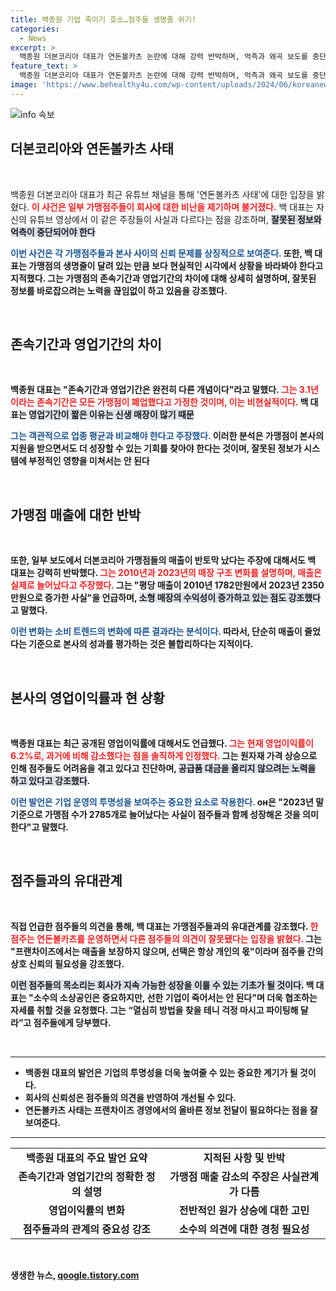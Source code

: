 ```yaml
---
title: 백종원 기업 죽이기 호소…점주들 생명줄 위기!
categories:
  - News
excerpt: >
  백종원 더본코리아 대표가 연돈볼카츠 논란에 대해 강력 반박하며, 억측과 왜곡 보도를 중단해달라고 촉구했다. 그는 회사와 점주들의 위기를 우려하며, 매출 증가와 존속기간의 개념을 명확히 설명했다. 노력하는 기업을 죽여선 안 된다는 메시지를 전했다.
feature_text: >
  백종원 더본코리아 대표가 연돈볼카츠 논란에 대해 강력 반박하며, 억측과 왜곡 보도를 중단해달라고 촉구했다. 그는 회사와 점주들의 위기를 우려하며, 매출 증가와 존속기간의 개념을 명확히 설명했다. 노력하는 기업을 죽여선 안 된다는 메시지를 전했다.
image: 'https://www.behealthy4u.com/wp-content/uploads/2024/06/koreanews.jpg'
---
```


<p><img src="https://www.behealthy4u.com/wp-content/uploads/2024/06/koreanews.jpg" alt="info 속보" /></p>

<h2 data-ke-size="size26">더본코리아와 연돈볼카츠 사태</h2>

<p data-ke-size="size16">&nbsp;</p>

<p>백종원 더본코리아 대표가 최근 유튜브 채널을 통해 '연돈볼카츠 사태'에 대한 입장을 밝혔다. <b><span style="color: #ee2323;">이 사건은 일부 가맹점주들이 회사에 대한 비난을 제기하며 불거졌다.</span></b> 백 대표는 자신의 유튜브 영상에서 이 같은 주장들이 사실과 다르다는 점을 강조하며, <b><span style="background-color: #21538527;">잘못된 정보와 억측이 중단되어야 한다</span></b고 호소했다. </p>

<p><b><span style="color: #1a5490;">이번 사건은 각 가맹점주들과 본사 사이의 신뢰 문제를 상징적으로 보여준다.</span></b> 또한, 백 대표는 가맹점의 생명줄이 달려 있는 만큼 보다 현실적인 시각에서 상황을 바라봐야 한다고 지적했다. 그는 가맹점의 존속기간과 영업기간의 차이에 대해 상세히 설명하며, 잘못된 정보를 바로잡으려는 노력을 끊임없이 하고 있음을 강조했다.</p>

<p data-ke-size="size16">&nbsp;</p>

<h2 data-ke-size="size26">존속기간과 영업기간의 차이</h2>

<p data-ke-size="size16">&nbsp;</p>

<p>백종원 대표는 "존속기간과 영업기간은 완전히 다른 개념이다"라고 말했다. <b><span style="color: #ee2323;">그는 3.1년이라는 존속기간은 모든 가맹점이 폐업했다고 가정한 것이며, 이는 비현실적이다.</span></b> 백 대표는 <b><span style="background-color: #21538527;">영업기간이 짧은 이유는 신생 매장이 많기 때문</span></b이라고 덧붙였다. </p>

<p><b><span style="color: #1a5490;">그는 객관적으로 업종 평균과 비교해야 한다고 주장했다.</span></b> 이러한 분석은 가맹점이 본사의 지원을 받으면서도 더 성장할 수 있는 기회를 찾아야 한다는 것이며, <b>잘못된 정보가 시스템에 부정적인 영향을 미쳐서는 안 된다</b고 강조했다.</p>

<p data-ke-size="size16">&nbsp;</p>

<h2 data-ke-size="size26">가맹점 매출에 대한 반박</h2>

<p data-ke-size="size16">&nbsp;</p>

<p>또한, 일부 보도에서 더본코리아 가맹점들의 매출이 반토막 났다는 주장에 대해서도 백 대표는 강력히 반박했다. <b><span style="color: #ee2323;">그는 2010년과 2023년의 매장 구조 변화를 설명하며, 매출은 실제로 늘어났다고 주장했다.</span></b> 그는 "평당 매출이 2010년 1782만원에서 2023년 2350만원으로 증가한 사실"을 언급하며, <b><span style="background-color: #21538527;">소형 매장의 수익성이 증가하고 있는 점도 강조했다</span></b>고 말했다.</p>

<p><b><span style="color: #1a5490;">이런 변화는 소비 트렌드의 변화에 따른 결과라는 분석이다.</span></b> 따라서, 단순히 매출이 줄었다는 기준으로 본사의 성과를 평가하는 것은 불합리하다는 지적이다. </p>

<p data-ke-size="size16">&nbsp;</p>

<h2 data-ke-size="size26">본사의 영업이익률과 현 상황</h2>

<p data-ke-size="size16">&nbsp;</p>

<p>백종원 대표는 최근 공개된 영업이익률에 대해서도 언급했다. <b><span style="color: #ee2323;">그는 현재 영업이익률이 6.2%로, 과거에 비해 감소했다는 점을 솔직하게 인정했다.</span></b> 그는 원자재 가격 상승으로 인해 점주들도 어려움을 겪고 있다고 진단하며, <b><span style="background-color: #21538527;">공급품 대금을 올리지 않으려는 노력을 하고 있다고 강조했다</span></b>.</p>

<p><b><span style="color: #1a5490;">이런 발언은 기업 운영의 투명성을 보여주는 중요한 요소로 작용한다.</span></b> он은 "2023년 말 기준으로 가맹점 수가 2785개로 늘어났다는 사실이 점주들과 함께 성장해온 것을 의미한다"고 말했다. </p>

<p data-ke-size="size16">&nbsp;</p>

<h2 data-ke-size="size26">점주들과의 유대관계</h2>

<p data-ke-size="size16">&nbsp;</p>

<p>직접 언급한 점주들의 의견을 통해, 백 대표는 가맹점주들과의 유대관계를 강조했다. <b><span style="color: #ee2323;">한 점주는 연돈볼카츠를 운영하면서 다른 점주들의 의견이 잘못됐다는 입장을 밝혔다.</span></b> 그는 "프랜차이즈에서는 매출을 보장하지 않으며, 선택은 항상 개인의 몫"이라며 점주들 간의 상호 신뢰의 필요성을 강조했다.</p>

<p><b><span style="background-color: #21538527;">이런 점주들의 목소리는 회사가 지속 가능한 성장을 이룰 수 있는 기초가 될 것이다.</span></b> 백 대표는 "소수의 소상공인은 중요하지만, 선한 기업이 죽어서는 안 된다"며 더욱 협조하는 자세를 취할 것을 요청했다. 그는 “열심히 방법을 찾을 테니 걱정 마시고 파이팅해 달라”고 점주들에게 당부했다.</p>

<p data-ke-size="size16">&nbsp;</p>

<hr />

<ul>
<li>백종원 대표의 발언은 기업의 투명성을 더욱 높여줄 수 있는 중요한 계기가 될 것이다.</li>
<li>회사의 신뢰성은 점주들의 의견을 반영하여 개선될 수 있다.</li>
<li>연돈볼카츠 사태는 프랜차이즈 경영에서의 올바른 정보 전달이 필요하다는 점을 잘 보여준다.</li>
</ul>

<hr />

<table>
<tr>
<td style="text-align: center; height: 17px;"><b>백종원 대표의 주요 발언 요약</b></td>
<td style="text-align: center; height: 17px;"><b>지적된 사항 및 반박</b></td>
</tr>
<tr>
<td style="text-align: center; height: 17px;"><b>존속기간과 영업기간의 정확한 정의 설명</b></td>
<td style="text-align: center; height: 17px;"><b>가맹점 매출 감소의 주장은 사실관계가 다름</b></td>
</tr>
<tr>
<td style="text-align: center; height: 17px;"><b>영업이익률의 변화</b></td>
<td style="text-align: center; height: 17px;"><b>전반적인 원가 상승에 대한 고민</b></td>
</tr>
<tr>
<td style="text-align: center; height: 17px;"><b>점주들과의 관계의 중요성 강조</b></td>
<td style="text-align: center; height: 17px;"><b>소수의 의견에 대한 경청 필요성</b></td>
</tr>
</table>

<p data-ke-size="size16">&nbsp;</p>
생생한 뉴스, <a href="https://qoogle.tistory.com" rel="dofollow">qoogle.tistory.com</a>


